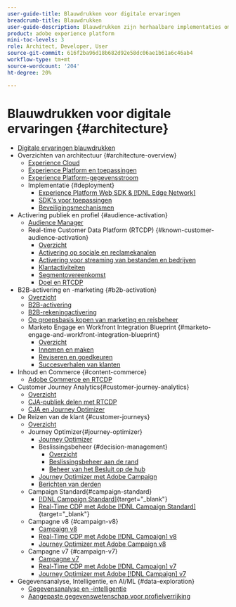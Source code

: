 ```yaml
---
user-guide-title: Blauwdrukken voor digitale ervaringen
breadcrumb-title: Blauwdrukken
user-guide-description: Blauwdrukken zijn herhaalbare implementaties om vastgestelde bedrijfsproblemen aan te pakken en bevatten architectuurdiagrammen, technische overwegingen en relevante documentatiekoppelingen.
product: adobe experience platform
mini-toc-levels: 3
role: Architect, Developer, User
source-git-commit: 616f2ba96d18b682d92e58dc06ae1b61a6c46ab4
workflow-type: tm+mt
source-wordcount: '204'
ht-degree: 20%

---
```



# Blauwdrukken voor digitale ervaringen {#architecture}

+ [Digitale ervaringen blauwdrukken](/help/blueprints/overview.md)
+ Overzichten van architectuur {#architecture-overview}
   + [Experience Cloud](/help/blueprints/experience-platform/experience-cloud.md)
   + [Experience Platform en toepassingen](/help/blueprints/experience-platform/platform-applications.md)
   + [Experience Platform-gegevensstroom](/help/blueprints/experience-platform/platform-data-flow.md)
   + Implementatie {#deployment}
      + [Experience Platform Web SDK &amp; [!DNL Edge Network]](/help/blueprints/experience-platform/deployment/websdk.md)
      + [SDK&#39;s voor toepassingen](/help/blueprints/experience-platform/deployment/appsdk.md)
      + [Beveiligingsmechanismen](/help/blueprints/experience-platform/deployment/guardrails.md)
+ Activering publiek en profiel {#audience-activation}
   + [Audience Manager](/help/blueprints/audience-activation/AAM.md)
   + Real-time Customer Data Platform (RTCDP) {#known-customer-audience-activation}
      + [Overzicht](/help/blueprints/audience-activation/known.md)
      + [Activering op sociale en reclamekanalen](/help/blueprints/audience-activation/advertising-activation.md)
      + [Activering voor streaming van bestanden en bedrijven](/help/blueprints/audience-activation/enterprise-destinations.md)
      + [Klantactiviteiten](/help/blueprints/audience-activation/customer-activity.md)
      + [Segmentovereenkomst](/help/blueprints/audience-activation/segment-match.md)
      + [Doel en RTCDP](/help/blueprints/audience-activation/RTCDP-Target.md)
+ B2B-activering en -marketing {#b2b-activation}
   + [Overzicht](/help/blueprints/b2b/overview.md)
   + [B2B-activering](/help/blueprints/b2b/b2bactivation.md)
   + [B2B-rekeningactivering](/help/blueprints/b2b/b2b-account-activation.md)
   + [Op groepsbasis kopen van marketing en reisbeheer](/help/blueprints/b2b/b2b-buying-group-journeys.md)
   + Marketo Engage en Workfront Integration Blueprint {#marketo-engage-and-workfront-integration-blueprint}
      + [Overzicht](/help/blueprints/b2b/marketo-engage-and-workfront-integration-blueprint/overview.md)
      + [Innemen en maken](/help/blueprints/b2b/marketo-engage-and-workfront-integration-blueprint/intake-and-create.md)
      + [Reviseren en goedkeuren](/help/blueprints/b2b/marketo-engage-and-workfront-integration-blueprint/review-and-approve-blueprint.md)
      + [Succesverhalen van klanten](/help/blueprints/b2b/marketo-engage-and-workfront-integration-blueprint/customer-success-stories.md)
+ Inhoud en Commerce {#content-commerce}
   + [Adobe Commerce en RTCDP](/help/blueprints/content-commerce/commerce/commerce-rtcdp.md)
+ Customer Journey Analytics{#customer-journey-analytics}
   + [Overzicht](/help/blueprints/customer-journey-analytics/overview.md)
   + [CJA-publiek delen met RTCDP](/help/blueprints/customer-journey-analytics/cja-rtcdp.md)
   + [CJA en Journey Optimizer](/help/blueprints/customer-journey-analytics/cja-ajo.md)
+ De Reizen van de klant {#customer-journeys}
   + [Overzicht](/help/blueprints/customer-journeys/overview.md)
   + Journey Optimizer{#journey-optimizer}
      + [Journey Optimizer](/help/blueprints/customer-journeys/journey-optimizer.md)
      + Beslissingsbeheer {#decision-management}
         + [Overzicht](/help/blueprints/customer-journeys/decision_management/decision-management-overview.md)
         + [Beslissingsbeheer aan de rand](/help/blueprints/customer-journeys/decision_management/decision-management-edge.md)
         + [ Beheer van het Besluit op de hub ](/help/blueprints/customer-journeys/decision_management/decision-management-hub.md)
      + [Journey Optimizer met Adobe Campaign](/help/blueprints/customer-journeys/ajo-and-campaign.md)
      + [Berichten van derden](/help/blueprints/customer-journeys/3rd-party-messaging.md)
   + Campaign Standard{#campaign-standard}
      + [[!DNL Campaign Standard]](https://experienceleague.adobe.com/docs/campaign-standard.html){target="_blank"}
      + [ Real-Time CDP met Adobe  [!DNL Campaign Standard] ](https://experienceleague.adobe.com/docs/campaign-standard/using/integrating-with-adobe-cloud/adobe-experience-platform/aep-sources-destinations/get-started-sources-destinations.html) {target="_blank"}
   + Campagne v8 {#campaign-v8}
      + [Campaign v8](/help/blueprints/customer-journeys/campaign-v8.md)
      + [Real-Time CDP met Adobe  [!DNL Campaign]  v8](/help/blueprints/customer-journeys/rtcdp-and-campaign-v8.md)
      + [Journey Optimizer met Adobe Campaign v8](/help/blueprints/customer-journeys/ajo-and-campaign-v8.md)
   + Campagne v7 {#campaign-v7}
      + [Campagne v7](/help/blueprints/customer-journeys/campaign-v7.md)
      + [Real-Time CDP met Adobe  [!DNL Campaign]  v7](/help/blueprints/customer-journeys/rtcdp-and-campaign.md)
      + [Journey Optimizer met Adobe  [!DNL Campaign]  v7](/help/blueprints/customer-journeys/ajo-and-campaign-v7.md)
+ Gegevensanalyse, Intelligentie, en AI/ML {#data-exploration}
   + [Gegevensanalyse en -intelligentie](/help/blueprints/data-insights/analysis.md)
   + [Aangepaste gegevenswetenschap voor profielverrijking](/help/blueprints/data-insights/data-science.md)
